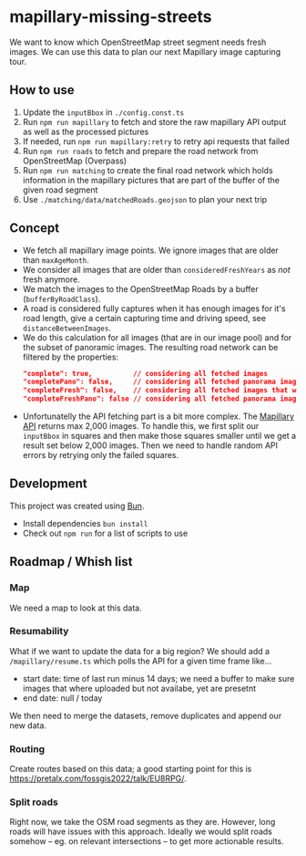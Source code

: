 # mapillary-missing-streets

We want to know which OpenStreetMap street segment needs fresh images.
We can use this data to plan our next Mapillary image capturing tour.

## How to use

1. Update the `inputBbox` in `./config.const.ts`
2. Run `npm run mapillary` to fetch and store the raw mapillary API output as well as the processed pictures
3. If needed, run `npm run mapillary:retry` to retry api requests that failed
4. Run `npm run roads` to fetch and prepare the road network from OpenStreetMap (Overpass)
5. Run `npm run matching` to create the final road network which holds information in the mapillary pictures that are part of the buffer of the given road segment
6. Use `./matching/data/matchedRoads.geojson` to plan your next trip

## Concept

- We fetch all mapillary image points. We ignore images that are older than `maxAgeMonth`.
- We consider all images that are older than `consideredFreshYears` as _not_ fresh anymore.
- We match the images to the OpenStreetMap Roads by a buffer (`bufferByRoadClass`).
- A road is considered fully captures when it has enough images for it's road length, give a certain capturing time and driving speed, see `distanceBetweenImages`.
- We do this calculation for all images (that are in our image pool) and for the subset of panoramic images.
  The resulting road network can be filtered by the properties:
  ```json
  "complete": true,          // considering all fetched images
  "completePano": false,     // considering all fetched panorama images
  "completeFresh": false,    // considering all fetched images that we consider fresh
  "completeFreshPano": false // considering all fetched panorama images that we consider fresh
  ```
- Unfortunatelly the API fetching part is a bit more complex. The [Mapillary API](https://www.mapillary.com/developer/api-documentation) returns max 2,000 images. To handle this, we first split our `inputBbox` in squares and then make those squares smaller until we get a result set below 2,000 images. Then we need to handle random API errors by retrying only the failed squares.

## Development

This project was created using [Bun](https://bun.sh).

- Install dependencies `bun install`
- Check out `npm run` for a list of scripts to use

## Roadmap / Whish list

### Map

We need a map to look at this data.

### Resumability

What if we want to update the data for a big region? We should add a `/mapillary/resume.ts` which polls the API for a given time frame like…

- start date: time of last run minus 14 days; we need a buffer to make sure images that where uploaded but not availabe, yet are presetnt
- end date: null / today

We then need to merge the datasets, remove duplicates and append our new data.

### Routing

Create routes based on this data; a good starting point for this is https://pretalx.com/fossgis2022/talk/EU8RPG/.

### Split roads

Right now, we take the OSM road segments as they are. However, long roads will have issues with this approach. Ideally we would split roads somehow – eg. on relevant intersections – to get more actionable results.
